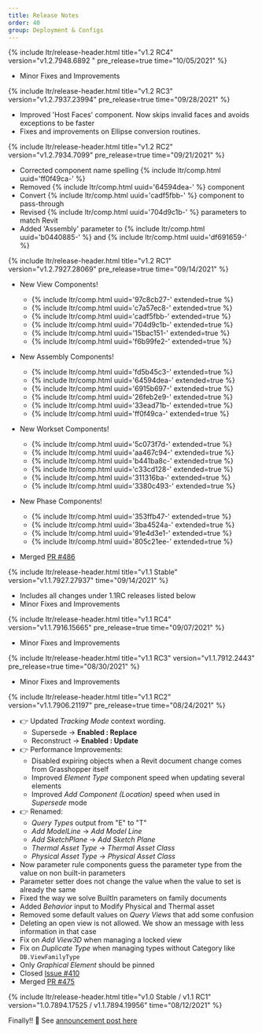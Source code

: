 ```yaml
---
title: Release Notes
order: 40
group: Deployment & Configs
---
```


<!-- most recent release should be on top -->
{% include ltr/release-header.html title="v1.2 RC4" version="v1.2.7948.6892 " pre_release=true time="10/05/2021" %}

- Minor Fixes and Improvements

{% include ltr/release-header.html title="v1.2 RC3" version="v1.2.7937.23994" pre_release=true time="09/28/2021" %}

- Improved 'Host Faces' component. Now skips invalid faces and avoids exceptions to be faster
- Fixes and improvements on Ellipse conversion routines.

{% include ltr/release-header.html title="v1.2 RC2" version="v1.2.7934.7099" pre_release=true time="09/21/2021" %}

- Corrected component name spelling {% include ltr/comp.html uuid='ff0f49ca-' %}
- Removed {% include ltr/comp.html uuid='64594dea-' %} component
- Convert {% include ltr/comp.html uuid='cadf5fbb-' %} component to pass-through
- Revised {% include ltr/comp.html uuid='704d9c1b-' %} parameters to match Revit
- Added 'Assembly' parameter to {% include ltr/comp.html uuid='b0440885-' %} and {% include ltr/comp.html uuid='df691659-' %}

{% include ltr/release-header.html title="v1.2 RC1" version="v1.2.7927.28069" pre_release=true time="09/14/2021" %}

- New View Components!
  - {% include ltr/comp.html uuid='97c8cb27-' extended=true %}
  - {% include ltr/comp.html uuid='c7a57ec8-' extended=true %}
  - {% include ltr/comp.html uuid='cadf5fbb-' extended=true %}
  - {% include ltr/comp.html uuid='704d9c1b-' extended=true %}
  - {% include ltr/comp.html uuid='15bac151-' extended=true %}
  - {% include ltr/comp.html uuid='f6b99fe2-' extended=true %}

- New Assembly Components!
  - {% include ltr/comp.html uuid='fd5b45c3-' extended=true %}
  - {% include ltr/comp.html uuid='64594dea-' extended=true %}
  - {% include ltr/comp.html uuid='6915b697-' extended=true %}
  - {% include ltr/comp.html uuid='26feb2e9-' extended=true %}
  - {% include ltr/comp.html uuid='33ead71b-' extended=true %}
  - {% include ltr/comp.html uuid='ff0f49ca-' extended=true %}

- New Workset Components!
  - {% include ltr/comp.html uuid='5c073f7d-' extended=true %}
  - {% include ltr/comp.html uuid='aa467c94-' extended=true %}
  - {% include ltr/comp.html uuid='b441ba8c-' extended=true %}
  - {% include ltr/comp.html uuid='c33cd128-' extended=true %}
  - {% include ltr/comp.html uuid='311316ba-' extended=true %}
  - {% include ltr/comp.html uuid='3380c493-' extended=true %}

- New Phase Components!
  - {% include ltr/comp.html uuid='353ffb47-' extended=true %}
  - {% include ltr/comp.html uuid='3ba4524a-' extended=true %}
  - {% include ltr/comp.html uuid='91e4d3e1-' extended=true %}
  - {% include ltr/comp.html uuid='805c21ee-' extended=true %}

- Merged [PR #486](https://github.com/mcneel/rhino.inside-revit/pull/486)

{% include ltr/release-header.html title="v1.1 Stable" version="v1.1.7927.27937" time="09/14/2021" %}

- Includes all changes under 1.1RC releases listed below
- Minor Fixes and Improvements

{% include ltr/release-header.html title="v1.1 RC4" version="v1.1.7916.15665" pre_release=true time="09/07/2021" %}

- Minor Fixes and Improvements

{% include ltr/release-header.html title="v1.1 RC3" version="v1.1.7912.2443" pre_release=true time="08/30/2021" %}

- Minor Fixes and Improvements

{% include ltr/release-header.html title="v1.1 RC2" version="v1.1.7906.21197" pre_release=true time="08/24/2021" %}

- 👉 Updated *Tracking Mode* context wording.
  - Supersede -> **Enabled : Replace**
  - Reconstruct -> **Enabled : Update**
- 👉 Performance Improvements:
  - Disabled expiring objects when a Revit document change comes from Grasshopper itself
  - Improved *Element Type* component speed when updating several elements
  - Improved *Add Component (Location)* speed when used in *Supersede* mode
- 👉 Renamed:
  - *Query Types* output from "E" to "T"
  - *Add ModelLine* -> *Add Model Line*
  - *Add SketchPlane* -> *Add Sketch Plane*
  - *Thermal Asset Type* -> *Thermal Asset Class*
  - *Physical Asset Type* -> *Physical Asset Class*
- Now parameter rule components guess the parameter type from the value on non built-in parameters
- Parameter setter does not change the value when the value to set is already the same
- Fixed the way we solve BuiltIn parameters on family documents
- Added *Behavior* input to Modify Physical and Thermal asset
- Removed some default values on *Query Views* that add some confusion
- Deleting an open view is not allowed. We show an message with less information in that case
- Fix on *Add View3D* when managing a locked view
- Fix on *Duplicate Type* when managing types without Category like `DB.ViewFamilyType`
- Only *Graphical Element* should be pinned
- Closed [Issue #410](https://github.com/mcneel/rhino.inside-revit/issues/410)
- Merged [PR #475](https://github.com/mcneel/rhino.inside-revit/issues/475)


{% include ltr/release-header.html title="v1.0 Stable / v1.1 RC1" version="1.0.7894.17525 / v1.1.7894.19956" time="08/12/2021" %}

Finally!! 🎉 See [announcement post here](https://discourse.mcneel.com/t/rhino-inside-revit-version-1-0-released/128738?u=eirannejad)